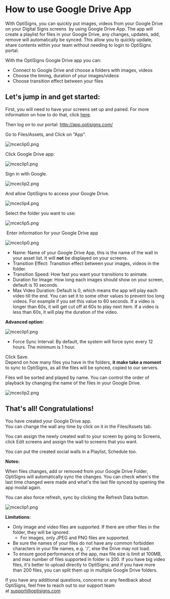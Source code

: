 # How to use Google Drive App

With OptiSigns, you can quickly put images, videos from your Google Drive on your Digital Signs screens  by using Google Drive App. The app will create a playlist for files in your Google Drive, any changes, updates, add, remove will automatically be synced. This allow you to quickly update, share contents within your team without needing to login to OptiSigns portal.

With the OptiSigns Google Drive app you can:

* Connect to Google Drive and choose a folders with images, videos
* Choose the timing, duration of your images/videos
* Choose transition effect between your files

## **Let's jump in and get started:**

First, you will need to have your screens set up and paired. For more information on how to do that, click [here](https://www.optisigns.com/blog/how-to-set-up-digital-signs-with-optisigns-and-amazon-fire-tv).

Then log on to our portal: <http://app.optisigns.com/>

Go to Files/Assets, and Click on "App".

![mceclip0.png](https://support.optisigns.com/hc/article_attachments/360073809433)

Click Google Drive app:

![mceclip1.png](https://support.optisigns.com/hc/article_attachments/360073809453)

Sign in with Google.

![mceclip2.png](https://support.optisigns.com/hc/article_attachments/360072635634)

And allow OptiSigns to access your Google Drive.

![mceclip4.png](https://support.optisigns.com/hc/article_attachments/360072635854)

Select the folder you want to use:

![mceclip5.png](https://support.optisigns.com/hc/article_attachments/360073809813)

 Enter information for your Google Drive app

![mceclip0.png](https://support.optisigns.com/hc/article_attachments/11413360638995)

* Name: Name of your Google Drive App, this is the name of the wall in your asset list. It will **not** be displayed on your screens.
* Transition Effect: Transition effect between your images, videos in the folder.
* Transition Speed: How fast you want your transitions to animate.
* Duration for Image: How long each images should show on your screen, default is 10 seconds.
* Max Video Duration: Default is 0, which means the app will play each video till the end. You can set it to some other values to prevent too long videos. For example if you set this value to 60 seconds. If a video is longer than 60s, it will get cut off at 60s to play next item. If a video is less than 60s, it will play the duration of the video.

**Advanced option:**

![mceclip1.png](https://support.optisigns.com/hc/article_attachments/26482263775507)

* Force Sync Interval: By default, the system will force sync every 12 hours. The minimum is 1 hour.

Click Save.  
Depend on how many files you have in the folders, **it make take a moment** to sync to OptiSigns, as all the files will be synced, copied to our servers.

Files will be sorted and played by name. You can control the order of playback by changing the name of the files in your Google Drive.

![mceclip2.png](https://support.optisigns.com/hc/article_attachments/360072641254)

## **That's all! Congratulations!**

You have created your Google Drive app.  
You can change the wall any time by click on it in the Files/Assets tab.

You can assign the newly created wall to your screen by going to Screens, click Edit screens and assign the wall to screens that you want.

You can put the created social walls in a Playlist, Schedule too.

**Notes:**

When files changes, add or removed from your Google Drive Folder, OptiSigns will automatically sync the changes. You can check when's the last time changed were made and what's the last file synced by opening the app modal again.

You can also force refresh, sync by clicking the Refresh Data button.

![mceclip1.png](https://support.optisigns.com/hc/article_attachments/11413365726739)

**Limitations:**

* Only image and video files are supported. If there are other files in the folder, they will be ignored.
  + For images, only JPEG and PNG files are supported.
* Be sure the names of your files do not have any common forbidden characters in your file names, e.g. '/', else the Drive may not load.
* To ensure good performance of the app, max file size is limit at 100MB, and max number of files supported in folder is 200. If you have big video files, it's better to upload directly to OptiSigns; and if you have more than 200 files, you can split them up in multiple Google Drive folders.

If you have any additional questions, concerns or any feedback about OptiSigns, feel free to reach out to our support team at [support@optisigns.com](mailto:support@optisigns.com)